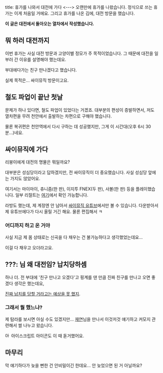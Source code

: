 title: 휴가를 나와서 대전에 가다
<--->
오랜만에 휴가를 나왔습니다. 정식으로 쓰는 휴가는 이게 처음일 거에요.
그리고 휴가를 나온 김에, 대전 방문을 했습니다.

**이 글은 대전에서 돌아오는 열차에서 작성했습니다.**

## 뭐 하러 대전까지
이번 휴가는 사실 대전 방문과 고양이별 정모가 주 목적이었습니다.
그 때문에 대전을 일부러 간 이유를 설명해야 했는데요.

부대에다가는 친구 만나겠다고 했습니다.

실제 목적은... 싸이뮤직 방문이고요.

## 철도 파업이 끝난 첫날
문제가 하나 있다면, 철도 파업이 있었다는 거겠죠.
대부분의 편성이 증발하면서, 저도 열차편을 무려 천안에서 출발하는 차편으로 구해야 했습니다.

물론 복귀편은 천안역에서 다시 구하는 데 성공했지만, 그게 이 시간대(오후 6시 30분...)네요.

## 싸이뮤직에 가다
리붕이에게 대전의 명물은 뭐일까요?

대부분은 성심당이라고 답하겠지만, 전 싸이뮤직이 더 중요했습니다.
사실 성심당 앞에는 가지도 않았어요.

여기서는 마이마이, 츄니즘(한 판), 이지투 FNEX(두 판), 사볼(한 판) 등을 플레이했습니다.
일부 리절트는 [여기](https://hoto.moe/notes/a1oevaerti "호토모에에 올린, 마이마이 일부 리절트")에서 확인 가능합니다.

라방도 했는데, 제 계정엔 안 남아서 [싸이뮤직 유튜브](https://www.youtube.com/live/U3iBpHhOjIg "싸이뮤직 유튜브 라이브본")에서만 볼 수 있습니다.
다운받아서 제 유튜브에다가 다시 올릴 거긴 해요. 물론 편집해서 ㅋ

### 어디까지 하고 온 거야
사실 지금 제 몸 상태로는 신곡을 다 채우는 건 불가능하다고 생각했었는데요...

이걸 다 채우고 오더라고요.
<!-- 여기에 레이팅 상수표 입력 ![레이팅표](url)-->

## ???: 님 왜 대전임? 납치당하셈
하나 더. 전 부대에 '친구 만나고 오겠다'고 핑계를 댄 만큼 진짜 친구를 만나고 오면 좋겠다 생각은 했는데요,

[진짜 납치를 당할 거라고는 예상을 못 했지](https://nekoplanet.xyz/notes/a1o5e87305 "대전에 사는 사람에게 네오퀘스돈 질문으로 대전 방문을 알리세요").

### 그래서 뭘 했느냐?
제 탐라를 보시면 아실 수도 있겠지만...
[재연](https://peacht.art/@hyun1008)님을 만나서 이것저것 얘기하고 커모지 관련해서 썰 나누고 왔습니다.

<a href="https://github.com/aiscript-dev"><img src="https://avatars.githubusercontent.com/u/148511277?s=260" alt="아이스크립트 아이콘." style="width:16px;" /></a> 아이스크립트 아이콘도 이 때 돋거했어요.

## 마무리
막 얘기하다가 늦을 뻔한 건 안비밀이긴 한데요...
안 늦었으면 된 거 아닐까요?
